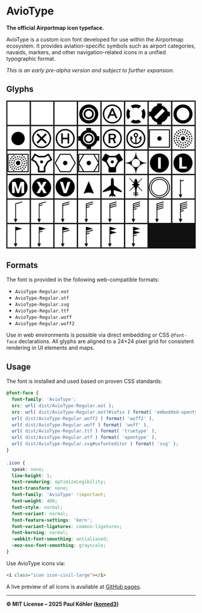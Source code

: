 # AvioType

**The official Airportmap icon typeface.**

AvioType is a custom icon font developed for use within the Airportmap ecosystem. It provides aviation-specific symbols such as airport categories, navaids, markers, and other navigation-related icons in a unified typographic format.

_This is an early pre-alpha version and subject to further expansion._

## Glyphs

![Glyphs](./glyphs.png)

## Formats

The font is provided in the following web-compatible formats:

- `AvioType-Regular.eot`
- `AvioType-Regular.otf`
- `AvioType-Regular.svg`
- `AvioType-Regular.ttf`
- `AvioType-Regular.woff`
- `AvioType-Regular.woff2`

Use in web environments is possible via direct embedding or CSS `@font-face` declarations. All glyphs are aligned to a 24×24 pixel grid for consistent rendering in UI elements and maps.

## Usage

The font is installed and used based on proven CSS standards:

```css
@font-face {
  font-family: 'AvioType';
  src: url( dist/AvioType-Regular.eot );
  src: url( dist/AvioType-Regular.eot?#iefix ) format( 'embedded-opentype' ),
  url( dist/AvioType-Regular.woff2 ) format( 'woff2' ),
  url( dist/AvioType-Regular.woff ) format( 'woff' ),
  url( dist/AvioType-Regular.ttf ) format( 'truetype' ),
  url( dist/AvioType-Regular.otf ) format( 'opentype' ),
  url( dist/AvioType-Regular.svg#uxfonteditor ) format( 'svg' );
}

.icon {
  speak: none;
  line-height: 1;
  text-rendering: optimizeLegibility;
  text-transform: none;
  font-family: 'AvioType' !important;
  font-weight: 400;
  font-style: normal;
  font-variant: normal;
  font-feature-settings: 'kern';
  font-variant-ligatures: common-ligatures;
  font-kerning: normal;
  -webkit-font-smoothing: antialiased;
  -moz-osx-font-smoothing: grayscale;
}
```

Use AvioType icons via:

```html
<i class="icon icon-civil-large"></i>
```

A live preview of all icons is available at [GitHub pages](https://airportmap.github.io/aviotype).

---

**© MIT License – 2025 Paul Köhler ([komed3](https://github.com/komed3))**